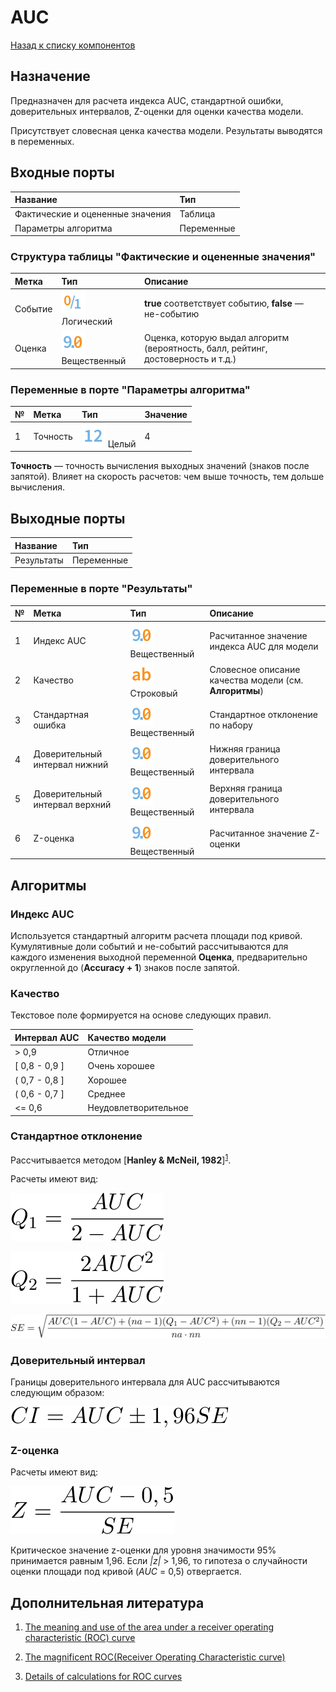# AUC

[Назад к списку компонентов](../README.md)

## Назначение

Предназначен для расчета индекса AUC, стандартной ошибки, доверительных интервалов, Z-оценки для оценки качества модели.

Присутствует словесная ценка качества модели. Результаты выводятся в переменных.

## Входные порты

| Название                         | Тип        |
|:---------------------------------|:-----------|
| Фактические и оцененные значения | Таблица    |
| Параметры алгоритма              | Переменные |

### Структура таблицы "Фактические и оцененные значения"

| Метка   | Тип                                    | Описание                                                                          |
|:--------|:---------------------------------------|:----------------------------------------------------------------------------------|
| Событие | ![](./img/logical.svg) Логический      | **true** соответствует событию, **false** — не-событию                            |
| Оценка  | ![](./img/realnumber.svg) Вещественный | Оценка, которую выдал алгоритм (вероятность, балл, рейтинг, достоверность и т.д.) |

### Переменные в порте "Параметры алгоритма"

| № | Метка    | Тип                          | Значение   |
|:--|:---------|:-----------------------------|:-----------|
| 1 | Точность | ![](./img/integer.svg) Целый | 4          |

**Точность** — точность вычисления выходных значений (знаков после запятой). Влияет на скорость расчетов: чем выше точность, тем дольше вычисления.

## Выходные порты

| Название   | Тип        |
|:-----------|:-----------|
| Результаты | Переменные |

### Переменные в порте "Результаты"

| № | Метка                          | Тип                                    | Описание                                               |
|:--|:-------------------------------|:---------------------------------------|:-------------------------------------------------------|
| 1 | Индекс AUC                     | ![](./img/realnumber.svg) Вещественный | Расчитанное значение индекса AUC для модели            |
| 2 | Качество                       | ![](./img/string.svg) Строковый        | Словесное описание качества модели (см. **Алгоритмы**) |
| 3 | Стандартная ошибка             | ![](./img/realnumber.svg) Вещественный | Стандартное отклонение по набору                       |
| 4 | Доверительный интервал нижний  | ![](./img/realnumber.svg) Вещественный | Нижняя граница доверительного интервала                |
| 5 | Доверительный интервал верхний | ![](./img/realnumber.svg) Вещественный | Верхняя граница доверительного интервала               |
| 6 | Z-оценка                       | ![](./img/realnumber.svg) Вещественный | Расчитанное значение Z-оценки                          |

## Алгоритмы

### Индекс AUC

Используется стандартный алгоритм расчета площади под кривой. Кумулятивные доли событий и не-событий рассчитываются для каждого изменения выходной переменной **Оценка**, предварительно округленной до (**Accuracy + 1**) знаков после запятой.

### Качество

Текстовое поле формируется на основе следующих правил.

|  Интервал AUC | Качество модели      |
|:--------------|:---------------------|
|         > 0,9 | Отличное             |
| [ 0,8 - 0,9 ] | Очень хорошее        |
| ( 0,7 - 0,8 ] | Хорошее              |
| ( 0,6 - 0,7 ] | Среднее              |
|        <= 0,6 | Неудовлетворительное |

### Стандартное отклонение

Рассчитывается методом [**Hanley & McNeil, 1982**]<sup><a href="#1">1</a></sup>.

Расчеты имеют вид:

![Q_{1}= \frac{AUC}{2-AUC}](./img/1_auc.svg)

![Q_{2}= \frac{2AUC^{2} }{1+AUC}](./img/2_auc.svg)

![SE= \sqrt{ \frac{AUC(1-AUC)+(na-1)( Q_{1}- AUC^{2})+(nn-1)( Q_{2}- AUC^{2})}{na \cdot nn} }](./img/3_auc.svg)

### Доверительный интервал

Границы доверительного интервала для AUC рассчитываются следующим образом:

![CI=AUC \pm 1,96SE](./img/4_auc.svg)

### Z-оценка

Расчеты имеют вид:

![Z= \frac{AUC-0,5}{SE}](./img/5_auc.svg)

Критическое значение z-оценки для уровня значимости 95% принимается равным 1,96. Если *|z|* > 1,96, то гипотеза о случайности оценки площади под кривой (*AUC* = 0,5) отвергается.

## Дополнительная литература

1. <a id="1"/>[The meaning and use of the area under a receiver operating characteristic (ROC) curve](https://www.ncbi.nlm.nih.gov/pubmed/7063747)

2. [The magnificent ROC(Receiver Operating Characteristic curve)](http://www.anaesthetist.com/mnm/stats/roc/Findex.htm)

3. [Details of calculations for ROC curves](https://graphpad.com/support/faq/details-of-calculations-for-roc-curves/)

